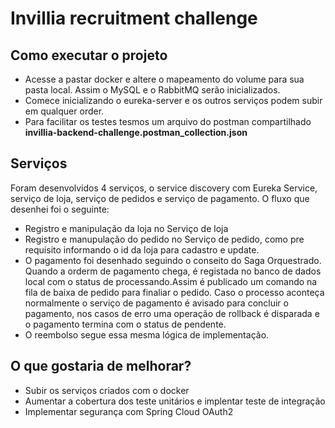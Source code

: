 # Invillia recruitment challenge


## Como executar o projeto

 * Acesse a pastar docker e altere o mapeamento do volume para sua pasta local. Assim o MySQL e o RabbitMQ serão inicializados.
 * Comece inicializando o eureka-server e os outros serviços podem subir em qualquer order.
 * Para facilitar os testes tesmos um arquivo do postman compartilhado **invillia-backend-challenge.postman_collection.json** 

## Serviços

Foram desenvolvidos 4 serviços, o service discovery com Eureka Service, serviço de loja, serviço de pedidos e serviço de pagamento. O fluxo que desenhei foi o seguinte:
* Registro e manipulação da loja no Serviço de loja
* Registro e manupulação do pedido no Serviço de pedido, como pre requisito informando o id da loja para cadastro e update.
* O pagamento foi desenhado seguindo o conseito do Saga Orquestrado. Quando a orderm de pagamento chega, é registada no banco de dados local com o status de processando.Assim é publicado um comando na fila de baixa de pedido para finaliar o pedido. Caso o processo aconteça normalmente o serviço de pagamento é avisado para concluir o pagamento, nos casos de erro uma operação de rollback é disparada e o pagamento termina com o status de pendente.
* O reembolso segue essa mesma lógica de implementação.

## O que gostaria de melhorar?
* Subir os serviços criados com o docker
* Aumentar a cobertura dos teste unitários e implentar teste de integração
* Implementar segurança com Spring Cloud OAuth2

